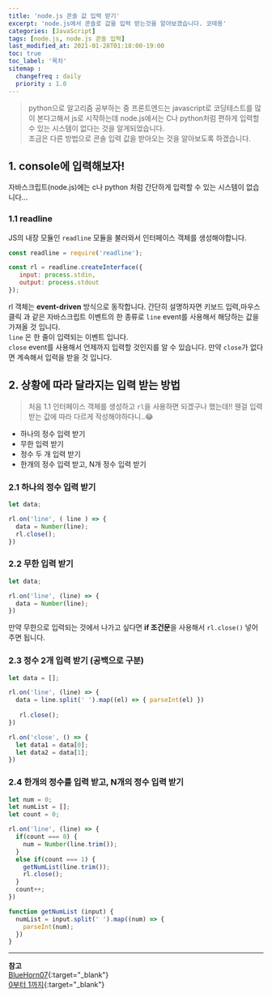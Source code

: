 ```yaml
---
title: 'node.js 콘솔 값 입력 받기'
excerpt: 'node.js에서 콘솔로 값을 입력 받는것을 알아보겠습니다. 코테용' 
categories: [JavaScript]
tags: [node.js, node.js 콘솔 입력]
last_modified_at: 2021-01-28T01:18:00-19:00
toc: true 
toc_label: '목차'
sitemap :
  changefreq : daily
  priority : 1.0
---
```


> python으로 알고리즘 공부하는 중 프론트엔드는 javascript로 코딩테스트를 많이 본다고해서 js로 시작하는데
> node.js에서는 C나 python처럼 편하게 입력할 수 있는 시스템이 없다는 것을 알게되었습니다. <br>
> 조금은 다른 방법으로 콘솔 입력 값을 받아오는 것을 알아보도록 하겠습니다.


## 1. console에 입력해보자!

자바스크립트(node.js)에는 c나 python 처럼 간단하게 입력할 수 있는 시스템이 없습니다...

### 1.1 readline

JS의 내장 모듈인 `readline` 모듈을 불러와서 인터페이스 객체를 생성해야합니다.

```js
const readline = require('readline');

const rl = readline.createInterface({
   input: process.stdin,
   output: process.stdout
});

```

rl 객체는 **event-driven** 방식으로 동작합니다. 간단히 설명하자면 키보드 입력,마우스 클릭 과 같은 자바스크립트 이벤트의 한 종류로 
`line` event를 사용해서 해당하는 값을 가져올 것 입니다. <br>
`line` 은 한 줄이 입력되는 이벤트 입니다. <br>
`close` event를 사용해서 언제까지 입력할 것인지를 알 수 있습니다. 만약 `close`가 없다면 계속해서 입력을 받을 것 입니다. 


## 2. 상황에 따라 달라지는 입력 받는 방법

> 처음 1.1 인터페이스 객체를 생성하고 `rl`을 사용하면 되겠구나 했는데!! 웬걸 입력받는 값에 따라 다르게 작성해야하다니..😂 

- 하나의 정수 입력 받기
- 무한 입력 받기
- 정수 두 개 입력 받기
- 한개의 정수 입력 받고, N개 정수 입력 받기

### 2.1 하나의 정수 입력 받기

```js
let data;

rl.on('line', ( line ) => {
  data = Number(line);
  rl.close();
})
```

### 2.2 무한 입력 받기

```js
let data;

rl.on('line', (line) => {
  data = Number(line);
})
```

만약 무한으로 입력되는 것에서 나가고 싶다면 **if 조건문**을 사용해서 `rl.close()` 넣어주면 됩니다.

### 2.3 정수 2개 입력 받기 (공백으로 구분) 

```js
let data = [];

rl.on('line', (line) => {
  data = line.split(' ').map((el) => { parseInt(el) })
   
   rl.close();
})

rl.on('close', () => {
  let data1 = data[0];
  let data2 = data[1];
})
```

### 2.4 한개의 정수를 입력 받고, N개의 정수 입력 받기

```js
let num = 0;
let numList = [];
let count = 0;

rl.on('line', (line) => {
  if(count === 0) { 
    num = Number(line.trim());
  }
  else if(count === 1) {
    getNumList(line.trim());
    rl.close();
  }
  count++;
})

function getNumList (input) {
  numList = input.split(' ').map((num) => {
    parseInt(num);
  })
}

```

---

**참고** <br>
[BlueHorn07](https://bluehorn07.tistory.com/49){:target="\_blank"} <br>
[0부터 1까지](https://jsdevlog.tistory.com/entry/%EB%B0%B1%EC%A4%80%EC%BD%94%EB%93%9C-%EC%95%8C%EA%B3%A0%EB%A6%AC%EC%A6%98-2588%EB%B2%88-%EA%B3%B1%EC%85%88-Nodejs-%ED%92%80%EC%9D%B4?category=1089619){:target="\_blank"} <br>


